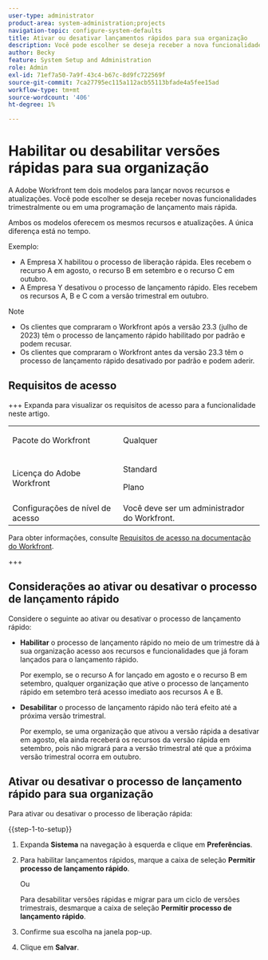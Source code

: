 ```yaml
---
user-type: administrator
product-area: system-administration;projects
navigation-topic: configure-system-defaults
title: Ativar ou desativar lançamentos rápidos para sua organização
description: Você pode escolher se deseja receber a nova funcionalidade do Workfront mensal ou trimestralmente.
author: Becky
feature: System Setup and Administration
role: Admin
exl-id: 71ef7a50-7a9f-43c4-b67c-8d9fc722569f
source-git-commit: 7ca27795ec115a112acb55113bfade4a5fee15ad
workflow-type: tm+mt
source-wordcount: '406'
ht-degree: 1%

---
```


# Habilitar ou desabilitar versões rápidas para sua organização

A Adobe Workfront tem dois modelos para lançar novos recursos e atualizações. Você pode escolher se deseja receber novas funcionalidades trimestralmente ou em uma programação de lançamento mais rápida.

Ambos os modelos oferecem os mesmos recursos e atualizações. A única diferença está no tempo.

Exemplo:

* A Empresa X habilitou o processo de liberação rápida. Eles recebem o recurso A em agosto, o recurso B em setembro e o recurso C em outubro.
* A Empresa Y desativou o processo de lançamento rápido. Eles recebem os recursos A, B e C com a versão trimestral em outubro.

>[!NOTE]
>
>* Os clientes que compraram o Workfront após a versão 23.3 (julho de 2023) têm o processo de lançamento rápido habilitado por padrão e podem recusar.
>* Os clientes que compraram o Workfront antes da versão 23.3 têm o processo de lançamento rápido desativado por padrão e podem aderir.

## Requisitos de acesso

+++ Expanda para visualizar os requisitos de acesso para a funcionalidade neste artigo.

<table style="table-layout:auto"> 
 <col> 
 <col> 
 <tbody> 
  <tr> 
   <td role="rowheader">Pacote do Workfront</td> 
   <td><p>Qualquer</p></td> 
  </tr> 
  <tr> 
   <td role="rowheader">Licença do Adobe Workfront</td> 
   <td><p>Standard</p> <p>Plano</p></td> 
  </tr> 
  <tr> 
   <td role="rowheader">Configurações de nível de acesso</td> 
   <td>Você deve ser um administrador do Workfront. </td> 
  </tr> 
 </tbody> 
</table>

Para obter informações, consulte [Requisitos de acesso na documentação do Workfront](/help/quicksilver/administration-and-setup/add-users/access-levels-and-object-permissions/access-level-requirements-in-documentation.md).

+++

## Considerações ao ativar ou desativar o processo de lançamento rápido

Considere o seguinte ao ativar ou desativar o processo de lançamento rápido:

* **Habilitar** o processo de lançamento rápido no meio de um trimestre dá à sua organização acesso aos recursos e funcionalidades que já foram lançados para o lançamento rápido.

  Por exemplo, se o recurso A for lançado em agosto e o recurso B em setembro, qualquer organização que ative o processo de lançamento rápido em setembro terá acesso imediato aos recursos A e B.

* **Desabilitar** o processo de lançamento rápido não terá efeito até a próxima versão trimestral.

  Por exemplo, se uma organização que ativou a versão rápida a desativar em agosto, ela ainda receberá os recursos da versão rápida em setembro, pois não migrará para a versão trimestral até que a próxima versão trimestral ocorra em outubro.

## Ativar ou desativar o processo de lançamento rápido para sua organização

Para ativar ou desativar o processo de liberação rápida:

{{step-1-to-setup}}

1. Expanda **Sistema** na navegação à esquerda e clique em **Preferências**.
1. Para habilitar lançamentos rápidos, marque a caixa de seleção **Permitir processo de lançamento rápido**.

   Ou

   Para desabilitar versões rápidas e migrar para um ciclo de versões trimestrais, desmarque a caixa de seleção **Permitir processo de lançamento rápido**.

1. Confirme sua escolha na janela pop-up.
1. Clique em **Salvar**.
